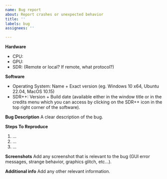 ```yaml
---
name: Bug report
about: Report crashes or unexpected behavior
title: ''
labels: bug
assignees: ''

---
```


**Hardware**
- CPU: 
- GPU: 
- SDR: (Remote or local? If remote, what protocol?)

**Software**
- Operating System: Name + Exact version (eg. Windows 10 x64, Ubuntu 22.04, MacOS 10.15)
- SDR++: Version + Build date (available either in the window title or in the credits menu which you can access by clicking on the SDR++ icon in the top right corner of the software).

**Bug Description**
A clear description of the bug.

**Steps To Reproduce**
1. ...
2. ...
3. ...

**Screenshots**
Add any screenshot that is relevant to the bug (GUI error messages, strange behavior, graphics glitch, etc...).

**Additional info**
Add any other relevant information.
